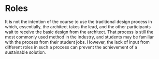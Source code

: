 # Roles
It is not the intention of the course to use the
traditional design process in which, essentially, the
architect takes the lead, and the other participants
wait to receive the basic design from the architect.
That process is still the most commonly used method in
the industry, and students may be familiar with the
process from their student jobs. However, the lack of
input from different roles in such a process can
prevent the achievement of a sustainable solution.

